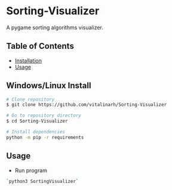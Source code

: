 # Sorting-Visualizer
A pygame sorting algorithms visualizer.

## Table of Contents

- [Installation](#installation)
- [Usage](#usage)

## Windows/Linux Install

```bash
# Clone repository
$ git clone https://github.com/vitalinarh/Sorting-Visualizer

# Go to repository directory
$ cd Sorting-Visualizer

# Install dependencies
python -m pip -r requirements
```

## Usage
- Run program
```bash
`python3 SortingVisualizer`
```
